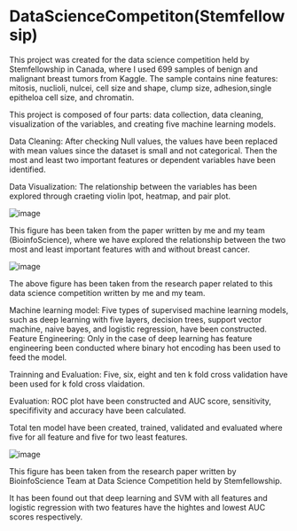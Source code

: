 # DataScienceCompetiton(Stemfellowsip)
This project was created for the data science competition held by Stemfellowship in Canada, where I used 699 samples of benign and malignant breast tumors from Kaggle. The sample contains nine features: mitosis, nuclioli, nulcei, cell size and shape, clump size, adhesion,single epitheloa cell size, and chromatin.

This project is composed of four parts: data collection, data cleaning, visualization of the variables, and creating five machine learning models.

Data Cleaning: After checking Null values, the values have been replaced with mean values since the dataset is small and not categorical. Then the most and least two important features or dependent variables have been identified.

Data Visualization: The relationship between the variables has been explored through craeting violin lpot, heatmap, and pair plot.

![image](https://github.com/AyeshaSKP/DataScienceCompetiton-Stemfellowsip-/assets/41141945/e9d59981-064f-4e4b-8cdf-a936d3c904ff)


 This figure has been taken from the paper written by me and my team (BioinfoScience), where we have explored the relationship between the two most and least important features with and without breast cancer.

![image](https://github.com/AyeshaSKP/DataScienceCompetiton-Stemfellowsip-/assets/41141945/a1cd74c8-a72a-432f-b27c-f9668589504a)

 The above figure has been taken from the research paper related to this data science competition written by me and my team.


Machine learning model:
Five types of supervised machine learning models, such as deep learning with five layers, decision trees, support vector machine, naive bayes, and logistic regression, have been constructed.
Feature Engineering: Only in the case of deep learning has feature engineering been conducted where binary hot encoding has been used to feed the model.

Trainning and Evaluation: Five, six, eight and ten k fold cross validation have been used for k fold cross vlaidation.

Evaluation: ROC plot have been constructed and AUC score, sensitivity, specififivity and accuracy have been calculated.

Total ten model have been created, trained, validated and evaluated where five for all feature and five for two least features.

![image](https://github.com/AyeshaSKP/DataScienceCompetiton-Stemfellowsip-/assets/41141945/bf4a4283-6c13-4a5d-8c83-c5188c34844a)

This figure has been taken from the research paper written by BioinfoScience Team at Data Science Competition held by Stemfellowship.

It has been found out that deep learning and SVM with all features and logistic regression with two features have the hightes and lowest AUC scores respectively.

 

